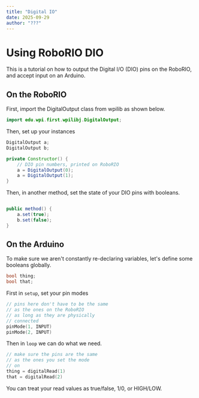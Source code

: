 ```yaml
---
title: "Digital IO"
date: 2025-09-29
author: "???"
---
```


# Using RoboRIO DIO

This is a tutorial on how to output the Digital I/O (DIO) pins on the RoboRIO, and accept input on an Arduino.

## On the RoboRIO
First, import the DigitalOutput class from wpilib as shown below.
```java
import edu.wpi.first.wpilibj.DigitalOutput;
```

Then, set up your instances
```java
DigitalOutput a;
DigitalOutput b;

private Constructor() {
    // DIO pin numbers, printed on RoboRIO
    a = DigitalOutput(0);
    a = DigitalOutput(1);
}
```

Then, in another method, set the state of your DIO pins with booleans.

```java

public method() {
    a.set(true);
    b.set(false);
}
```

## On the Arduino

To make sure we aren't constantly re-declaring variables, let's define some booleans globally.

```c++
bool thing;
bool that;
```


First in `setup`, set your pin modes
```c++
// pins here don't have to be the same
// as the ones on the RoboRIO
// as long as they are physically
// connected
pinMode(1, INPUT)
pinMode(2, INPUT)
```

Then in `loop` we can do what we need.

```c++
// make sure the pins are the same
// as the ones you set the mode
// on
thing = digitalRead(1)
that = digitalRead(2)
```

You can treat your read values as true/false, 1/0, or HIGH/LOW.